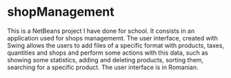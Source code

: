 # shopManagement
This is a NetBeans project I have done for school. It consists in an application used for shops managememt. The user interface, created with Swing allows the users to add files of a specific format with products, taxes, quantities and shops and perform some actions with this data, such as showing some statistics, adding and deleting products, sorting them, searching for a specific product. The user interface is in Romanian. 
